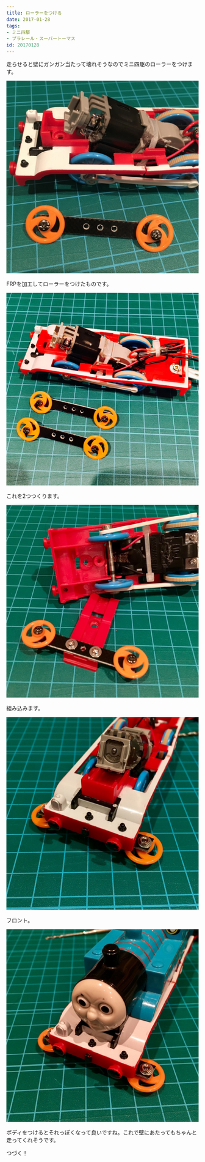```yaml
---
title: ローラーをつける
date: 2017-01-28
tags:
- ミニ四駆
- プラレール・スーパートーマス
id: 20170128
---
```


<p class="sentence">
走らせると壁にガンガン当たって壊れそうなのでミニ四駆のローラーをつけます。
</p>
<div class="center"><img class="img-fluid" src="/photo/diary/2017.01.28_01.jpg"></div>
<p class="sentence spacing">FRPを加工してローラーをつけたものです。</p>
<div class="center"><img class="img-fluid" src="/photo/diary/2017.01.28_02.jpg"></div>
<p class="sentence spacing">これを2つつくります。</p>
<div class="center"><img class="img-fluid" src="/photo/diary/2017.01.28_03.jpg"></div>
<p class="sentence spacing">組み込みます。</p>
<div class="center"><img class="img-fluid" src="/photo/diary/2017.01.28_04.jpg"></div>
<p class="sentence spacing">フロント。</p>
<div class="center"><img class="img-fluid" src="/photo/diary/2017.01.28_05.jpg"></div>
<p class="sentence spacing">ボディをつけるとそれっぽくなって良いですね。これで壁にあたってもちゃんと走ってくれそうです。</p>
<p class="sentence spacing">つづく！</p>
